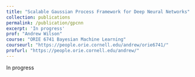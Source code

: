 ```yaml
---
title: "Scalable Gaussian Process Framework for Deep Neural Networks"
collection: publications
permalink: /publication/gpcnn
excerpt: 'In progress'
prof: "Andrew Wilson"
course: "ORIE 6741 Bayesian Machine Learning"
courseurl: "https://people.orie.cornell.edu/andrew/orie6741/"
profurl: "https://people.orie.cornell.edu/andrew/"
---
```

In progress

<!-- Recommended citation: Your Name, You. (2009). "Paper Title Number 1." <i>Journal 1</i>. 1(1). -->
